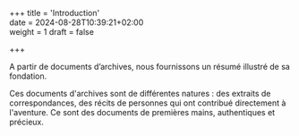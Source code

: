 +++
title = 'Introduction'  
date = 2024-08-28T10:39:21+02:00  
weight = 1
draft = false  

+++

A partir de documents d’archives, nous fournissons un résumé illustré de sa fondation.<!--more-->

Ces documents d'archives sont de différentes natures : des extraits de correspondances, des récits de personnes qui ont contribué directement à l'aventure. Ce sont des documents de premières mains, authentiques et précieux.
